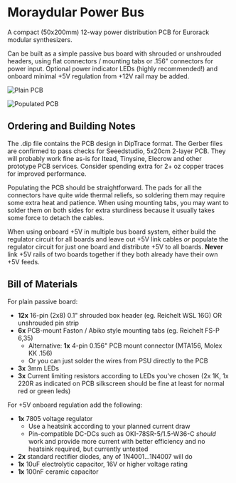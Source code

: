 # Moraydular Power Bus #

A compact (50x200mm) 12-way power distribution PCB for Eurorack modular synthesizers. 

Can be built as a simple passive bus board with shrouded or unshrouded headers, using flat connectors / mounting tabs or .156" connectors for power input. Optional power indicator LEDs (highly recommended!) and onboard minimal +5V regulation from +12V rail may be added.

![Plain PCB](http://vae.fi/moraydular/powerbus_raw.jpg)

![Populated PCB](http://vae.fi/moraydular/powerbus_populated.jpg)

## Ordering and Building Notes ##

The .dip file contains the PCB design in DipTrace format. The Gerber files are confirmed to pass checks for Seeedstudio, 5x20cm 2-layer PCB. They will probably work fine as-is for Itead, Tinysine, Elecrow and other prototype PCB services. Consider spending extra for 2+ oz copper traces for improved performance.

Populating the PCB should be straightforward. The pads for all the connectors have quite wide thermal reliefs, so soldering them may require some extra heat and patience. When using mounting tabs, you may want to solder them on both sides for extra sturdiness because it usually takes some force to detach the cables.

When using onboard +5V in multiple bus board system, either build the regulator circuit for all boards and leave out +5V link cables *or* populate the regulator circuit for just one board and distribute +5V to all boards. **Never** link +5V rails of two boards together if they both already have their own +5V feeds.

## Bill of Materials ##

For plain passive board:

 * **12x** 16-pin (2x8) 0.1" shrouded box header (eg. Reichelt WSL 16G) OR unshrouded pin strip
 * **6x** PCB-mount Faston / Abiko style mounting tabs (eg. Reichelt FS-P 6,35)
 	* Alternative: **1x** 4-pin 0.156" PCB mount connector (MTA156, Molex KK .156)
 	* Or you can just solder the wires from PSU directly to the PCB
 * **3x** 3mm LEDs
 * **3x** Current limiting resistors according to LEDs you've chosen (2x 1K, 1x 220R as indicated on PCB silkscreen should be fine at least for normal red or green leds)

For +5V onboard regulation add the following:

 * **1x** 7805 voltage regulator
 	* Use a heatsink according to your planned current draw
 	* Pin-compatible DC-DCs such as OKI-78SR-5/1.5-W36-C *should* work and provide more current with better efficiency and no heatsink required, but currently untested
 * **2x** standard rectifier diodes, any of 1N4001...1N4007 will do
 * **1x** 10uF electrolytic capacitor, 16V or higher voltage rating
 * **1x** 100nF ceramic capacitor
